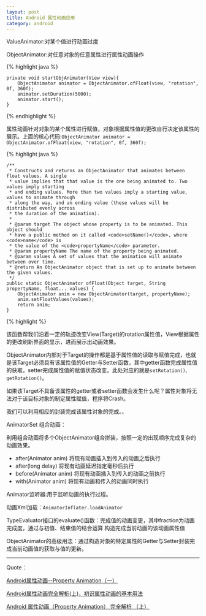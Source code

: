 ```yaml
---
layout: post
title: Android 属性动画应用
category: android
---
```


ValueAnimator:对某个值进行动画过度



ObjectAnimator:对任意对象的任意属性进行属性动画操作

{%  highlight java  %}


    private void startObjAnimator(View view){
        ObjectAnimator animator = ObjectAnimator.ofFloat(view, "rotation", 0f, 360f);
        animator.setDuration(5000);
        animator.start();
    }


{%  endhighlight  %}


属性动画针对对象的某个属性进行赋值，对象根据属性值的更改自行决定该属性的展示。上面的核心代码:`ObjectAnimator animator = ObjectAnimator.ofFloat(view, "rotation", 0f, 360f);`

{%  highlight java  %}

    /**
     * Constructs and returns an ObjectAnimator that animates between float values. A single
     * value implies that that value is the one being animated to. Two values imply starting
     * and ending values. More than two values imply a starting value, values to animate through
     * along the way, and an ending value (these values will be distributed evenly across
     * the duration of the animation).
     *
     * @param target The object whose property is to be animated. This object should
     * have a public method on it called <code>setName()</code>, where <code>name</code> is
     * the value of the <code>propertyName</code> parameter.
     * @param propertyName The name of the property being animated.
     * @param values A set of values that the animation will animate between over time.
     * @return An ObjectAnimator object that is set up to animate between the given values.
     */
    public static ObjectAnimator ofFloat(Object target, String propertyName, float... values) {
        ObjectAnimator anim = new ObjectAnimator(target, propertyName);
        anim.setFloatValues(values);
        return anim;
    }


{%  highlight  %}

该函数帮我们沿着一定的轨迹改变View(Target)的rotation属性值，View根据属性的更改刷新界面的显示，进而展示出动画效果。

ObjectAnimator内部对于Target的操作都是基于属性值的读取与赋值完成，也就是该Target必须具有该属性值的Getter与Setter函数，其中getter函数完成属性值的获取，setter完成属性值的赋值状态改变。此处对应的就是`setRotation()、getRotation()`。

如果该Target不具备该属性的getter或者setter函数会发生什么呢？属性对象将无法对于该目标对象的制定属性赋值，程序将Crash。

我们可以利用相应的封装完成该属性对象的完成。、

AnimatorSet 组合动画：

利用组合动画将多个ObjectAnimator组合拼装，按照一定的出现顺序完成复杂的动画效果。

* after(Animator anim)   将现有动画插入到传入的动画之后执行               
* after(long delay)   将现有动画延迟指定毫秒后执行             
* before(Animator anim)   将现有动画插入到传入的动画之前执行              
* with(Animator anim)   将现有动画和传入的动画同时执行        


Animator监听器:用于监听动画的执行过程。


动画Xml加载：`AnimatorInflater.loadAnimator`


TypeEvaluator接口的evaluate()函数：完成值的动画变更，其中fraction为动画完成度，通过与初值、结束值的结合运算
构造完成当前动画的该动画属性值


ObjectAnimator的高级用法：通过构造对象的特定属性的Getter与Setter封装完成当前动画值的获取与值的更新。


---

Quote：

[Android属性动画--Property Animation（一）](http://www.jcodecraeer.com/a/anzhuokaifa/developer/2013/0312/1006.html)

[ Android属性动画完全解析(上)，初识属性动画的基本用法](http://blog.csdn.net/guolin_blog/article/details/43816093)

[Android 属性动画（Property Animation） 完全解析 （上）](http://blog.csdn.net/lmj623565791/article/details/38067475)